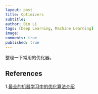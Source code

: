 ```yaml
---
layout: post
title: Optimizers
subtitle:
author: Bin Li
tags: [Deep Learning, Machine Learning]
image: 
comments: true
published: true
---
```


整理一下常用的优化器。

## References
1.[最全的机器学习中的优化算法介绍](https://blog.csdn.net/qsczse943062710/article/details/76763739)
